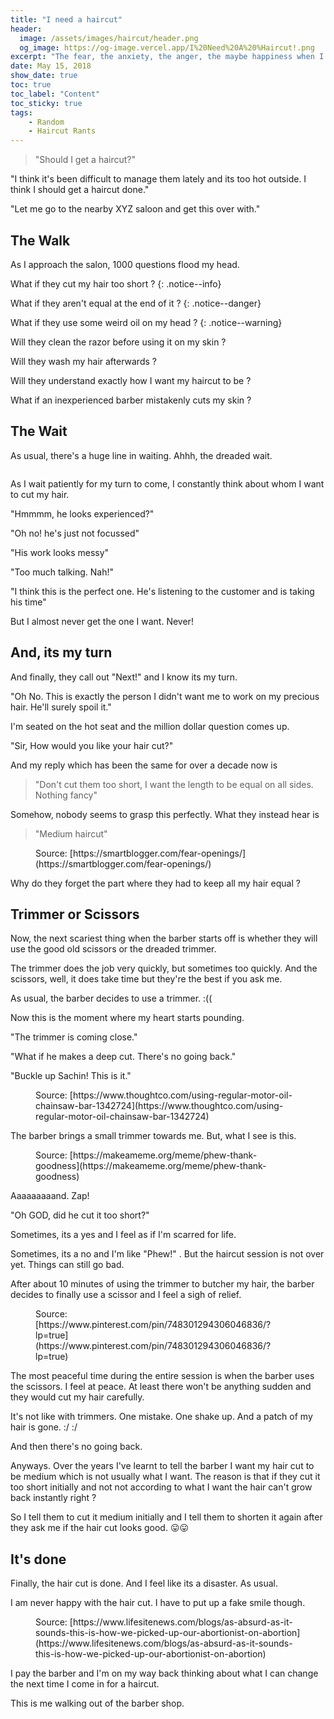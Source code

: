 ```yaml
---
title: "I need a haircut"
header:
  image: /assets/images/haircut/header.png
  og_image: https://og-image.vercel.app/I%20Need%20A%20%Haircut!.png
excerpt: "The fear, the anxiety, the anger, the maybe happiness when I get a haircut"
date: May 15, 2018
show_date: true
toc: true
toc_label: "Content"
toc_sticky: true
tags:
    - Random
    - Haircut Rants
---
```


> "Should I get a haircut?"

"I think it's been difficult to manage them lately and its too hot outside. I think I should get a haircut done."

"Let me go to the nearby XYZ saloon and get this over with."

## The Walk

As I approach the salon, 1000 questions flood my head.

What if they cut my hair too short ?
{: .notice--info}

What if they aren't equal at the end of it ?
{: .notice--danger}

What if they use some weird oil on my head ?
{: .notice--warning}

Will they clean the razor before using it on my skin ?

Will they wash my hair afterwards ?

Will they understand exactly how I want my haircut to be ?

What if an inexperienced barber mistakenly cuts my skin ?

## The Wait

As usual, there's a huge line in waiting. Ahhh, the dreaded wait.

<figure class="align-center">
  <img src="{{ site.url }}{{ site.baseurl }}/assets/images/haircut/img1.jpeg" alt="">
</figure>

As I wait patiently for my turn to come, I constantly think about whom I want to cut my hair.

"Hmmmm, he looks experienced?"

"Oh no! he's just not focussed"

"His work looks messy"

"Too much talking. Nah!"

"I think this is the perfect one. He's listening to the customer and is taking his time"

But I almost never get the one I want. Never!

## And, its my turn

And finally, they call out "Next!" and I know its my turn.

"Oh No. This is exactly the person I didn't want me to work on my precious hair. He'll surely spoil it."

I'm seated on the hot seat and the million dollar question comes up.

"Sir, How would you like your hair cut?"

And my reply which has been the same for over a decade now is

> "Don't cut them too short, I want the length to be equal on all sides. Nothing fancy"

Somehow, nobody seems to grasp this perfectly. What they instead hear is

> "Medium haircut"

<figure class="align-center">
  <img src="{{ site.url }}{{ site.baseurl }}/assets/images/haircut/img2.jpeg" alt="">
  <figcaption>Source: [https://smartblogger.com/fear-openings/](https://smartblogger.com/fear-openings/)</figcaption>
</figure>

Why do they forget the part where they had to keep all my hair equal ?

## Trimmer or Scissors

Now, the next scariest thing when the barber starts off is whether they will use the good old scissors or the dreaded trimmer.

The trimmer does the job very quickly, but sometimes too quickly. And the scissors, well, it does take time but they're the best if you ask me.

As usual, the barber decides to use a trimmer. :((

Now this is the moment where my heart starts pounding.

"The trimmer is coming close."

"What if he makes a deep cut. There's no going back."

"Buckle up Sachin! This is it."

<figure class="align-center">
  <img src="{{ site.url }}{{ site.baseurl }}/assets/images/haircut/img3.jpeg" alt="">
  <figcaption>Source: [https://www.thoughtco.com/using-regular-motor-oil-chainsaw-bar-1342724](https://www.thoughtco.com/using-regular-motor-oil-chainsaw-bar-1342724)</figcaption>
</figure>

The barber brings a small trimmer towards me. But, what I see is this.

<figure class="align-center">
  <img src="{{ site.url }}{{ site.baseurl }}/assets/images/haircut/img4.jpeg" alt="">
  <figcaption>Source: [https://makeameme.org/meme/phew-thank-goodness](https://makeameme.org/meme/phew-thank-goodness)</figcaption>
</figure>
Aaaaaaaaand. Zap!

"Oh GOD, did he cut it too short?"

Sometimes, its a yes and I feel as if I'm scarred for life.

Sometimes, its a no and I'm like "Phew!" . But the haircut session is not over yet. Things can still go bad.

After about 10 minutes of using the trimmer to butcher my hair, the barber decides to finally use a scissor and I feel a sigh of relief.

<figure class="align-center">
  <img src="{{ site.url }}{{ site.baseurl }}/assets/images/haircut/img5.jpeg" alt="">
  <figcaption>Source: [https://www.pinterest.com/pin/748301294306046836/?lp=true](https://www.pinterest.com/pin/748301294306046836/?lp=true)</figcaption>
</figure>

The most peaceful time during the entire session is when the barber uses the scissors. I feel at peace. At least there won't be anything sudden and they would cut my hair carefully.

It's not like with trimmers. One mistake. One shake up. And a patch of my hair is gone. :/ :/

And then there's no going back.

Anyways. Over the years I've learnt to tell the barber I want my hair cut to be medium which is not usually what I want. The reason is that if they cut it too short initially and not not according to what I want the hair can't grow back instantly right ?

So I tell them to cut it medium initially and I tell them to shorten it again after they ask me if the hair cut looks good. 😛😛

## It's done

Finally, the hair cut is done. And I feel like its a disaster. As usual.

I am never happy with the hair cut. I have to put up a fake smile though.

<figure class="align-center">
  <img src="{{ site.url }}{{ site.baseurl }}/assets/images/haircut/img6.jpeg" alt="">
  <figcaption>Source: [https://www.lifesitenews.com/blogs/as-absurd-as-it-sounds-this-is-how-we-picked-up-our-abortionist-on-abortion](https://www.lifesitenews.com/blogs/as-absurd-as-it-sounds-this-is-how-we-picked-up-our-abortionist-on-abortion)</figcaption>
</figure>

I pay the barber and I'm on my way back thinking about what I can change the next time I come in for a haircut.

This is me walking out of the barber shop.

<figure class="align-center">
  <img src="{{ site.url }}{{ site.baseurl }}/assets/images/haircut/img7.jpeg" alt="">
</figure>


